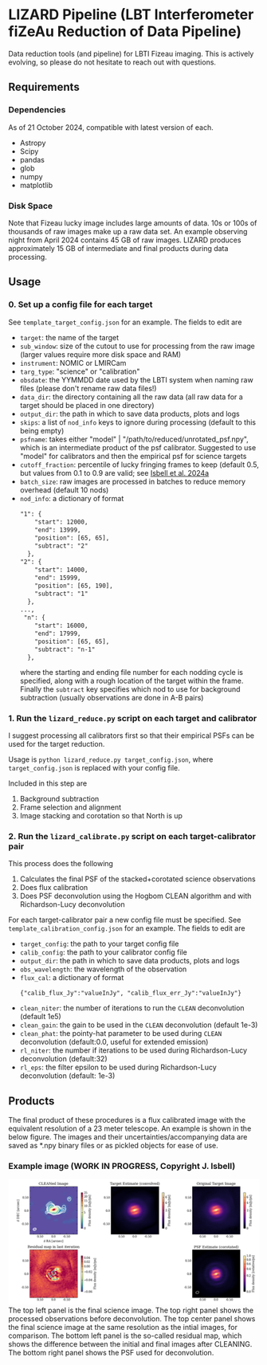 # LIZARD Pipeline (LBT Interferometer fiZeAu Reduction of Data Pipeline)

Data reduction tools (and pipeline) for LBTI Fizeau imaging. This is actively evolving, so please do not hesitate to reach out with questions.

## Requirements

### Dependencies

As of 21 October 2024, compatible with latest version of each.

- Astropy
- Scipy
- pandas
- glob
- numpy
- matplotlib

### Disk Space

Note that Fizeau lucky image includes large amounts of data. 10s or 100s of thousands of raw images make up a raw data set. An example observing night from April 2024 contains 45 GB of raw images. LIZARD produces approximately 15 GB of intermediate and final products during data processing.

## Usage

### 0. Set up a config file for each target

See `template_target_config.json` for an example. The fields to edit are

- `target`: the name of the target
- `sub_window`: size of the cutout to use for processing from the raw image (larger values require more disk space and RAM)
- `instrument`: NOMIC or LMIRCam
- `targ_type`: "science" or "calibration"
- `obsdate`: the YYMMDD date used by the LBTI system when naming raw files (please don't rename raw data files!)
- `data_dir`: the directory containing all the raw data (all raw data for a target should be placed in one directory)
- `output_dir`: the path in which to save data products, plots and logs
- `skips`: a list of `nod_info` keys to ignore during processing (default to this being empty)
- `psfname`: takes either "model" | "/path/to/reduced/unrotated_psf.npy", which is an intermediate product of the psf calibrator. Suggested to use "model" for calibrators and then the empirical psf for science targets
- `cutoff_fraction`: percentile of lucky fringing frames to keep (default 0.5, but values from 0.1 to 0.9 are valid; see [Isbell et al. 2024a](https://www.spiedigitallibrary.org/conference-proceedings-of-spie/13095/1309506/The-LBTI-pioneering-the-ELT-era/10.1117/12.3027270.short?tab=ArticleLinkCited)
- `batch_size`: raw images are processed in batches to reduce memory overhead (default 10 nods)
- `nod_info`: a dictionary of format
  ```
  "1": {
      "start": 12000,
      "end": 13999,
      "position": [65, 65],
      "subtract": "2"
    },
  "2": {
      "start": 14000,
      "end": 15999,
      "position": [65, 190],
      "subtract": "1"
    },
  ...,
   "n": {
      "start": 16000,
      "end": 17999,
      "position": [65, 65],
      "subtract": "n-1"
    },
  ```
  where the starting and ending file number for each nodding cycle is specified, along with a rough location of the target within the frame. Finally the `subtract` key specifies which nod to use for background subtraction (usually observations are done in A-B pairs)

### 1. Run the `lizard_reduce.py` script on each target and calibrator

I suggest processing all calibrators first so that their empirical PSFs can be used for the target reduction.

Usage is `python lizard_reduce.py target_config.json`, where `target_config.json` is replaced with your config file.

Included in this step are

1. Background subtraction
2. Frame selection and alignment
3. Image stacking and corotation so that North is up

### 2. Run the `lizard_calibrate.py` script on each target-calibrator pair

This process does the following

1. Calculates the final PSF of the stacked+corotated science observations
2. Does flux calibration
3. Does PSF deconvolution using the Hogbom CLEAN algorithm and with Richardson-Lucy deconvolution

For each target-calibrator pair a new config file must be specified. See `template_calibration_config.json` for an example. The fields to edit are

- `target_config`: the path to your target config file
- `calib_config`: the path to your calibrator config file
- `output_dir`: the path in which to save data products, plots and logs
- `obs_wavelength`: the wavelength of the observation
- `flux_cal`: a dictionary of format
  ```
  {"calib_flux_Jy":"valueInJy", "calib_flux_err_Jy":"valueInJy"}
  ```
- `clean_niter`: the number of iterations to run the `CLEAN` deconvolution (default 1e5)
- `clean_gain`: the gain to be used in the `CLEAN` deconvolution (default 1e-3)
- `clean_phat`: the pointy-hat parameter to be used during `CLEAN` deconvolution (default:0.0, useful for extended emission)
- `rl_niter`: the number if iterations to be used during Richardson-Lucy deconvolution (default:32)
- `rl_eps`: the filter epsilon to be used during Richardson-Lucy deconvolution (default: 1e-3)

## Products

The final product of these procedures is a flux calibrated image with the equivalent resolution of a 23 meter telescope. An example is shown in the below figure. The images and their uncertainties/accompanying data are saved as \*.npy binary files or as pickled objects for ease of use.

### Example image (WORK IN PROGRESS, Copyright J. Isbell)
![Example image (WORK IN PROGRESS, Copyright J. Isbell)](example_images/NGC4151_clean_deconvolution.png)
The top left panel is the final science image. The top right panel shows the processed observations before deconvolution. The top center panel shows the final science image at the same resolution as the intial images, for comparison. The bottom left panel is the so-called residual map, which shows the difference between the initial and final images after CLEANING. The bottom right panel shows the PSF used for deconvolution. 
